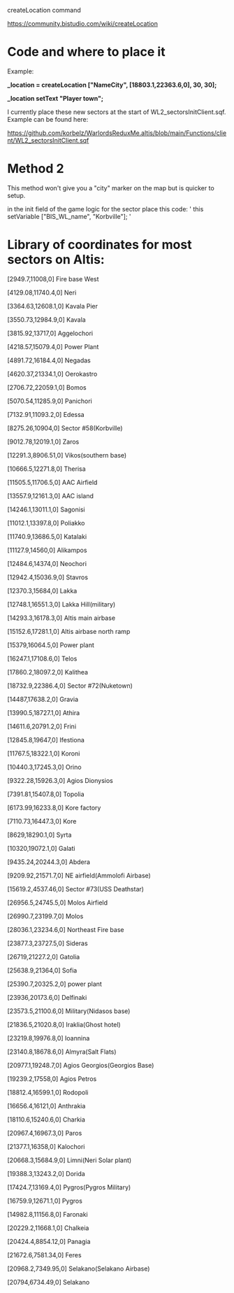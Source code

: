 createLocation command

https://community.bistudio.com/wiki/createLocation

# Code and where to place it
Example: 

**_location = createLocation ["NameCity", [18803.1,22363.6,0], 30, 30];** 

**_location setText "Player town";**


I currently place these new sectors at the start of WL2_sectorsInitClient.sqf. Example can be found here:

https://github.com/korbelz/WarlordsReduxMe.altis/blob/main/Functions/client/WL2_sectorsInitClient.sqf

# Method 2

This method won't give you a "city" marker on the map but is quicker to setup.

in the init field of the game logic for the sector place this code: 
' this setVariable ["BIS_WL_name",  "Korbville"]; '


# Library of coordinates for most sectors on Altis:
[2949.7,11008,0] Fire base West

[4129.08,11740.4,0] Neri

[3364.63,12608.1,0] Kavala Pier

[3550.73,12984.9,0] Kavala

[3815.92,13717,0] Aggelochori

[4218.57,15079.4,0] Power Plant

[4891.72,16184.4,0] Negadas

[4620.37,21334.1,0] Oerokastro

[2706.72,22059.1,0] Bomos

[5070.54,11285.9,0] Panichori

[7132.91,11093.2,0] Edessa

[8275.26,10904,0] Sector #58(Korbville)

[9012.78,12019.1,0] Zaros

[12291.3,8906.51,0] Vikos(southern base)

[10666.5,12271.8,0] Therisa

[11505.5,11706.5,0] AAC Airfield

[13557.9,12161.3,0] AAC island

[14246.1,13011.1,0] Sagonisi

[11012.1,13397.8,0] Poliakko

[11740.9,13686.5,0] Katalaki

[11127.9,14560,0] Alikampos

[12484.6,14374,0] Neochori

[12942.4,15036.9,0] Stavros

[12370.3,15684,0] Lakka

[12748.1,16551.3,0] Lakka Hill(military)

[14293.3,16178.3,0] Altis main airbase

[15152.6,17281.1,0] Altis airbase north ramp

[15379,16064.5,0] Power plant

[16247.1,17108.6,0] Telos

[17860.2,18097.2,0] Kalithea

[18732.9,22386.4,0] Sector #72(Nuketown)

[14487,17638.2,0] Gravia

[13990.5,18727.1,0] Athira

[14611.6,20791.2,0] Frini

[12845.8,19647,0] Ifestiona

[11767.5,18322.1,0] Koroni

[10440.3,17245.3,0] Orino

[9322.28,15926.3,0] Agios Dionysios

[7391.81,15407.8,0] Topolia

[6173.99,16233.8,0] Kore factory

[7110.73,16447.3,0] Kore

[8629,18290.1,0] Syrta

[10320,19072.1,0] Galati

[9435.24,20244.3,0] Abdera

[9209.92,21571.7,0] NE airfield(Ammolofi Airbase)

[15619.2,4537.46,0] Sector #73(USS Deathstar)

[26956.5,24745.5,0] Molos Airfield

[26990.7,23199.7,0] Molos

[28036.1,23234.6,0] Northeast Fire base

[23877.3,23727.5,0] Sideras

[26719,21227.2,0] Gatolia

[25638.9,21364,0] Sofia

[25390.7,20325.2,0] power plant

[23936,20173.6,0] Delfinaki

[23573.5,21100.6,0] Military(Nidasos base)

[21836.5,21020.8,0] Iraklia(Ghost hotel)

[23219.8,19976.8,0] Ioannina

[23140.8,18678.6,0] Almyra(Salt Flats)

[20977.1,19248.7,0] Agios Georgios(Georgios Base)

[19239.2,17558,0] Agios Petros

[18812.4,16599.1,0] Rodopoli

[16656.4,16121,0] Anthrakia

[18110.6,15240.6,0] Charkia

[20967.4,16967.3,0] Paros

[21377.1,16358,0] Kalochori

[20668.3,15684.9,0] Limni(Neri Solar plant)

[19388.3,13243.2,0] Dorida

[17424.7,13169.4,0] Pygros(Pygros Military)

[16759.9,12671.1,0] Pygros

[14982.8,11156.8,0] Faronaki

[20229.2,11668.1,0] Chalkeia

[20424.4,8854.12,0] Panagia

[21672.6,7581.34,0] Feres

[20968.2,7349.95,0] Selakano(Selakano Airbase)

[20794,6734.49,0] Selakano


